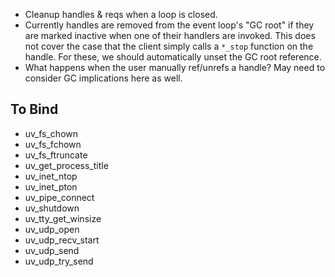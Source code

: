 - Cleanup handles & reqs when a loop is closed.
- Currently handles are removed from the event loop's "GC root" if they
  are marked inactive when one of their handlers are invoked. This does not
  cover the case that the client simply calls a `*_stop` function on the handle.
  For these, we should automatically unset the GC root reference.
- What happens when the user manually ref/unrefs a handle? May need to consider
  GC implications here as well.


To Bind
-------

- uv_fs_chown
- uv_fs_fchown
- uv_fs_ftruncate
- uv_get_process_title
- uv_inet_ntop
- uv_inet_pton
- uv_pipe_connect
- uv_shutdown
- uv_tty_get_winsize
- uv_udp_open
- uv_udp_recv_start
- uv_udp_send
- uv_udp_try_send
